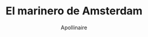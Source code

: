 ---
title: El marinero de Amsterdam
author: Apollinaire
link: http://albalearning.com/audiolibros/apollinaire/mar-sp.html
audio: https://archive.org/download/algamda/albalearning-marinero_apollinaire.mp3
duration: 15:51
pubDate: 2015-01-23 17:12:11
---